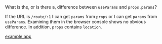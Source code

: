 What is the, or is there a, difference between `useParams` and `props.params`?

If the URL is `/route/:1` I can get `params` from `props` or I can get `params` from `useParams`. Examining them in the browser console shows no obvious difference. In addition, `props` contains `location`.

[example app](https://codesandbox.io/p/github/klequis/solid.useParams/main?file=%2Fsrc%2Findex.jsx%3A35%2C1&workspaceId=b971dfcc-2608-4c67-bb87-b7c7b25663ef)


